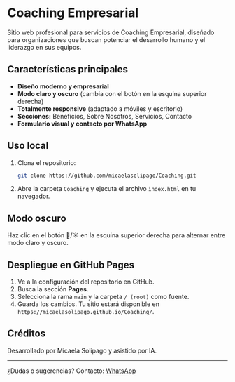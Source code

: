 # Coaching Empresarial

Sitio web profesional para servicios de Coaching Empresarial, diseñado para organizaciones que buscan potenciar el desarrollo humano y el liderazgo en sus equipos.

## Características principales
- **Diseño moderno y empresarial**
- **Modo claro y oscuro** (cambia con el botón en la esquina superior derecha)
- **Totalmente responsive** (adaptado a móviles y escritorio)
- **Secciones:** Beneficios, Sobre Nosotros, Servicios, Contacto
- **Formulario visual y contacto por WhatsApp**

## Uso local
1. Clona el repositorio:
   ```sh
   git clone https://github.com/micaelasolipago/Coaching.git
   ```
2. Abre la carpeta `Coaching` y ejecuta el archivo `index.html` en tu navegador.

## Modo oscuro
Haz clic en el botón 🌙/☀️ en la esquina superior derecha para alternar entre modo claro y oscuro.

## Despliegue en GitHub Pages
1. Ve a la configuración del repositorio en GitHub.
2. Busca la sección **Pages**.
3. Selecciona la rama `main` y la carpeta `/ (root)` como fuente.
4. Guarda los cambios. Tu sitio estará disponible en `https://micaelasolipago.github.io/Coaching/`.

## Créditos
Desarrollado por Micaela Solipago y asistido por IA.

---

¿Dudas o sugerencias? Contacto: [WhatsApp](https://wa.me/5493416143289) 